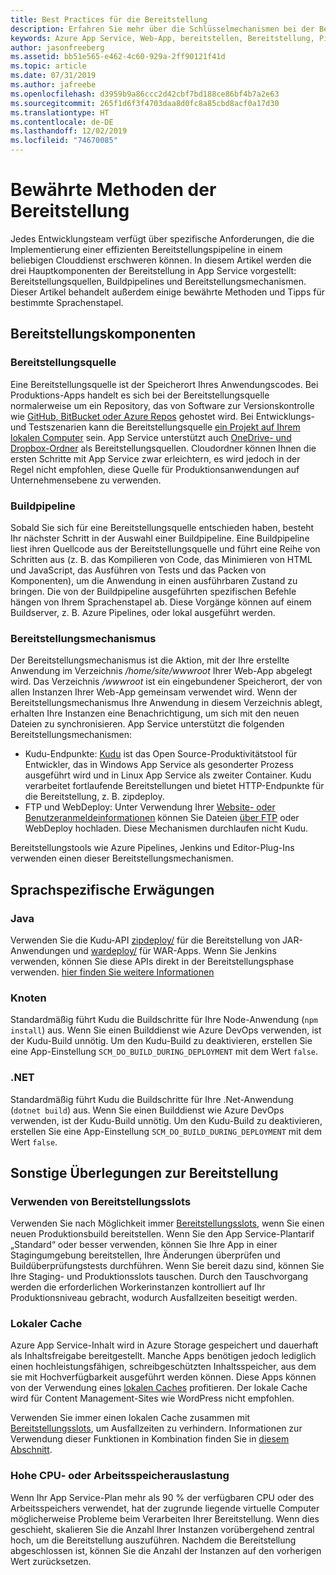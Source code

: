 ```yaml
---
title: Best Practices für die Bereitstellung
description: Erfahren Sie mehr über die Schlüsselmechanismen bei der Bereitstellung in Azure App Service. Hier finden Sie sprachspezifische Empfehlungen sowie Informationen zu Einschränkungen.
keywords: Azure App Service, Web-App, bereitstellen, Bereitstellung, Pipelines, Build
author: jasonfreeberg
ms.assetid: bb51e565-e462-4c60-929a-2ff90121f41d
ms.topic: article
ms.date: 07/31/2019
ms.author: jafreebe
ms.openlocfilehash: d3959b9a86ccc2d42cbf7bd188ce86bf4b7a2e63
ms.sourcegitcommit: 265f1d6f3f4703daa8d0fc8a85cbd8acf0a17d30
ms.translationtype: HT
ms.contentlocale: de-DE
ms.lasthandoff: 12/02/2019
ms.locfileid: "74670085"
---
```

# <a name="deployment-best-practices"></a>Bewährte Methoden der Bereitstellung

Jedes Entwicklungsteam verfügt über spezifische Anforderungen, die die Implementierung einer effizienten Bereitstellungspipeline in einem beliebigen Clouddienst erschweren können. In diesem Artikel werden die drei Hauptkomponenten der Bereitstellung in App Service vorgestellt: Bereitstellungsquellen, Buildpipelines und Bereitstellungsmechanismen. Dieser Artikel behandelt außerdem einige bewährte Methoden und Tipps für bestimmte Sprachenstapel.

## <a name="deployment-components"></a>Bereitstellungskomponenten

### <a name="deployment-source"></a>Bereitstellungsquelle

Eine Bereitstellungsquelle ist der Speicherort Ihres Anwendungscodes. Bei Produktions-Apps handelt es sich bei der Bereitstellungsquelle normalerweise um ein Repository, das von Software zur Versionskontrolle wie [GitHub, BitBucket oder Azure Repos](deploy-continuous-deployment.md) gehostet wird. Bei Entwicklungs- und Testszenarien kann die Bereitstellungsquelle [ein Projekt auf Ihrem lokalen Computer](deploy-local-git.md) sein. App Service unterstützt auch [OneDrive- und Dropbox-Ordner](deploy-content-sync.md) als Bereitstellungsquellen. Cloudordner können Ihnen die ersten Schritte mit App Service zwar erleichtern, es wird jedoch in der Regel nicht empfohlen, diese Quelle für Produktionsanwendungen auf Unternehmensebene zu verwenden. 

### <a name="build-pipeline"></a>Buildpipeline

Sobald Sie sich für eine Bereitstellungsquelle entschieden haben, besteht Ihr nächster Schritt in der Auswahl einer Buildpipeline. Eine Buildpipeline liest ihren Quellcode aus der Bereitstellungsquelle und führt eine Reihe von Schritten aus (z. B. das Kompilieren von Code, das Minimieren von HTML und JavaScript, das Ausführen von Tests und das Packen von Komponenten), um die Anwendung in einen ausführbaren Zustand zu bringen. Die von der Buildpipeline ausgeführten spezifischen Befehle hängen von Ihrem Sprachenstapel ab. Diese Vorgänge können auf einem Buildserver, z. B. Azure Pipelines, oder lokal ausgeführt werden.

### <a name="deployment-mechanism"></a>Bereitstellungsmechanismus

Der Bereitstellungsmechanismus ist die Aktion, mit der Ihre erstellte Anwendung im Verzeichnis */home/site/wwwroot* Ihrer Web-App abgelegt wird. Das Verzeichnis */wwwroot* ist ein eingebundener Speicherort, der von allen Instanzen Ihrer Web-App gemeinsam verwendet wird. Wenn der Bereitstellungsmechanismus Ihre Anwendung in diesem Verzeichnis ablegt, erhalten Ihre Instanzen eine Benachrichtigung, um sich mit den neuen Dateien zu synchronisieren. App Service unterstützt die folgenden Bereitstellungsmechanismen:

- Kudu-Endpunkte: [Kudu](https://github.com/projectkudu/kudu/wiki) ist das Open Source-Produktivitätstool für Entwickler, das in Windows App Service als gesonderter Prozess ausgeführt wird und in Linux App Service als zweiter Container. Kudu verarbeitet fortlaufende Bereitstellungen und bietet HTTP-Endpunkte für die Bereitstellung, z. B. zipdeploy.
- FTP und WebDeploy: Unter Verwendung Ihrer [Website- oder Benutzeranmeldeinformationen](deploy-configure-credentials.md) können Sie Dateien [über FTP](deploy-ftp.md) oder WebDeploy hochladen. Diese Mechanismen durchlaufen nicht Kudu.  

Bereitstellungstools wie Azure Pipelines, Jenkins und Editor-Plug-Ins verwenden einen dieser Bereitstellungsmechanismen.

## <a name="language-specific-considerations"></a>Sprachspezifische Erwägungen

### <a name="java"></a>Java

Verwenden Sie die Kudu-API [zipdeploy/](deploy-zip.md) für die Bereitstellung von JAR-Anwendungen und [wardeploy/](deploy-zip.md#deploy-war-file) für WAR-Apps. Wenn Sie Jenkins verwenden, können Sie diese APIs direkt in der Bereitstellungsphase verwenden. [hier finden Sie weitere Informationen](../jenkins/execute-cli-jenkins-pipeline.md)

### <a name="node"></a>Knoten

Standardmäßig führt Kudu die Buildschritte für Ihre Node-Anwendung (`npm install`) aus. Wenn Sie einen Builddienst wie Azure DevOps verwenden, ist der Kudu-Build unnötig. Um den Kudu-Build zu deaktivieren, erstellen Sie eine App-Einstellung `SCM_DO_BUILD_DURING_DEPLOYMENT` mit dem Wert `false`.

### <a name="net"></a>.NET 

Standardmäßig führt Kudu die Buildschritte für Ihre .Net-Anwendung (`dotnet build`) aus. Wenn Sie einen Builddienst wie Azure DevOps verwenden, ist der Kudu-Build unnötig. Um den Kudu-Build zu deaktivieren, erstellen Sie eine App-Einstellung `SCM_DO_BUILD_DURING_DEPLOYMENT` mit dem Wert `false`.

## <a name="other-deployment-considerations"></a>Sonstige Überlegungen zur Bereitstellung

### <a name="use-deployment-slots"></a>Verwenden von Bereitstellungsslots

Verwenden Sie nach Möglichkeit immer [Bereitstellungsslots](deploy-staging-slots.md), wenn Sie einen neuen Produktionsbuild bereitstellen. Wenn Sie den App Service-Plantarif „Standard“ oder besser verwenden, können Sie Ihre App in einer Stagingumgebung bereitstellen, Ihre Änderungen überprüfen und Buildüberprüfungstests durchführen. Wenn Sie bereit dazu sind, können Sie Ihre Staging- und Produktionsslots tauschen. Durch den Tauschvorgang werden die erforderlichen Workerinstanzen kontrolliert auf Ihr Produktionsniveau gebracht, wodurch Ausfallzeiten beseitigt werden. 

### <a name="local-cache"></a>Lokaler Cache

Azure App Service-Inhalt wird in Azure Storage gespeichert und dauerhaft als Inhaltsfreigabe bereitgestellt. Manche Apps benötigen jedoch lediglich einen hochleistungsfähigen, schreibgeschützten Inhaltsspeicher, aus dem sie mit Hochverfügbarkeit ausgeführt werden können. Diese Apps können von der Verwendung eines [lokalen Caches](overview-local-cache.md) profitieren. Der lokale Cache wird für Content Management-Sites wie WordPress nicht empfohlen.

Verwenden Sie immer einen lokalen Cache zusammen mit [Bereitstellungsslots](deploy-staging-slots.md), um Ausfallzeiten zu verhindern. Informationen zur Verwendung dieser Funktionen in Kombination finden Sie in [diesem Abschnitt](overview-local-cache.md#best-practices-for-using-app-service-local-cache).

### <a name="high-cpu-or-memory"></a>Hohe CPU- oder Arbeitsspeicherauslastung

Wenn Ihr App Service-Plan mehr als 90 % der verfügbaren CPU oder des Arbeitsspeichers verwendet, hat der zugrunde liegende virtuelle Computer möglicherweise Probleme beim Verarbeiten Ihrer Bereitstellung. Wenn dies geschieht, skalieren Sie die Anzahl Ihrer Instanzen vorübergehend zentral hoch, um die Bereitstellung auszuführen. Nachdem die Bereitstellung abgeschlossen ist, können Sie die Anzahl der Instanzen auf den vorherigen Wert zurücksetzen.
